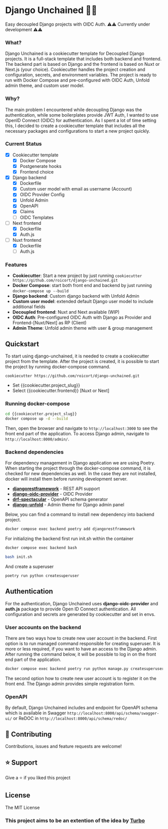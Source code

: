 # Django Unchained ⛓️‍💥
Easy decoupled Django projects with OIDC Auth. ⚠️⚠️ Currently under development ⚠️⚠️

### What?

Django Unchained is a cookiecutter template for Decoupled Django projects. It is a full-stack template that includes both backend and frontend. The backend part is based on Django and the frontend is based on Nuxt or Next.js (your choice). 
Cookiecutter handles the project creation and configuration, secrets, and environment variables. The project is ready to run with Docker Compose and pre-configured with OIDC Auth, Unfold admin theme, and custom user model. 

### Why?

The main problem I encountered while decoupling Django was the authentication, while some boilerplates provide JWT Auth, I wanted to use OpenID Connect (OIDC) for authentication. As I spent a lot of time setting this, I decided to create a cookiecutter template that includes all the necessary packages and configurations to start a new project quickly.

### Current Status

* [x] Cookiecutter template
    * [x] Docker Compose
    * [x] Postgenerate hooks
    * [x] Frontend choice
* [x] Django backend
    * [x] Dockerfile
    * [x] Custom user model with email as username (Account)
    * [x] OIDC Provider Config
    * [x] Unfold Admin
    * [x] OpenAPI
    * [x] Claims
    * [ ] OIDC Templates
* [ ] Next frontend
    * [x] Dockerfile
    * [x] Auth.js
* [ ] Nuxt frontend
    * [x] Dockerfile
    * [ ] Auth.js

### Features

- **Cookiecutter**: Start a new project by just running `cookiecutter https://github.com/roicort/django-unchained.git`
- **Docker Compose**: start both front end and backend by just running `docker-compose up --build`
- **Django backend**: Custom django backend with Unfold Admin
- **Custom user model**: extended default Django user model to include additional fields
- **Decoupled frontend**: Nuxt and Next available (WIP)
- **OIDC Auth**: Pre-configured OIDC Auth with Django as Provider and Frontend-[Nuxt/Next] as RP (Client)
- **Admin Theme**: Unfold admin theme with user & group management

## Quickstart

To start using django-unchained, it is needed to create a cookiecutter project from the template. After the project is created, it is possible to start the project by running docker-compose command.

```
cookiecutter https://github.com/roicort/django-unchained.git
```

+ Set {{cookiecutter.project_slug}}
+ Select {{cookiecutter.frontend}} [Nuxt or Next]

### Running docker-compose

```bash
cd {{cookiecutter.project_slug}}
docker compose up -d --build
```

Then, open the browser and navigate to `http://localhost:3000` to see the front end part of the application. To access Django admin, navigate to `http://localhost:8000/admin/`.

### Backend dependencies

For dependency management in Django application we are using Poetry. When starting the project through the docker-compose command, it is checked for new dependencies as well. In the case they are not installed, docker will install them before running development server.

- **[djangorestframework](https://github.com/encode/django-rest-framework)** - REST API support
- **[django-oidc-provider]()** - OIDC Provider
- **[drf-spectacular](https://github.com/tfranzel/drf-spectacular)** - OpenAPI schema generator
- **[django-unfold](https://github.com/unfoldadmin/django-unfold)** - Admin theme for Django admin panel

Below, you can find a command to install new dependency into backend project.

```bash
docker compose exec backend poetry add djangorestframework
```

For initializing the backend first run init.sh within the container

```bash
docker compose exec backend bash
```

```bash
bash init.sh
```

And create a superuser

```bash
poetry run python createsuperuser
```

## Authentication

For the authentication, Django Unchained uses **django-oidc-provider** and **auth.js** package to provide Open ID Connect authentication. All configuration and secrets are generated by cookiecutter and set in envs.

### User accounts on the backend

There are two ways how to create new user account in the backend. First option is to run managed command responsible for creating superuser. It is more or less required, if you want to have an access to the Django admin. After running the command below, it will be possible to log in on the front end part of the application.

```bash
docker compose exec backend poetry run python manage.py createsuperuser
```

The second option how to create new user account is to register it on the front end. The Django admin provides simple registration form.

### OpenAPI

By default, Django Unchained includes and endpoint for OpenAPI schema which is available in Swagger `http://localhost:8000/api/schema/swagger-ui/` or ReDOC in `http://localhost:8000/api/schema/redoc/`

## 🤝 Contributing

Contributions, issues and feature requests are welcome!

## ⭐️ Support

Give a ⭐️ if you liked this project 

## License

The MIT License

### This project aims to be an extention of the idea by [Turbo](https://github.com/unfoldadmin/turbo)
